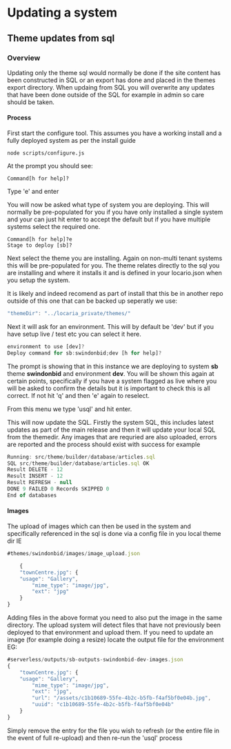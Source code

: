 # Updating a system

## Theme updates from sql

### Overview

Updating only the theme sql would normally be done if the site content has been constructed in SQL or an export has done
and placed in the themes export directory. When updaing from SQL you will overwrite any updates that have been done
outside of the SQL for example in admin so care should be taken.

#### Process

First start the configure tool. This assumes you have a working install and a fully deployed system as per the install guide

```shell
node scripts/configure.js
```

At the prompt you should see:

```shell
Command[h for help]?
```

Type 'e' and enter

You will now be asked what type of system you are deploying. This will normally be pre-populated for you if you have only installed
a single system and your can just hit enter to accept the default but if you have multiple systems select the required one.

```shell
Command[h for help]?e
Stage to deploy [sb]?
```

Next select the theme you are installing. Again on non-multi tenant systems this will be pre-populated for you. The theme
relates directly to the sql you are installing and where it installs it and is defined in your locario.json when you setup the system.

It is likely and indeed recomend as part of install that this be in another repo outside of this one that can be backed up seperatly we use:

```javascript
"themeDir": "../locaria_private/themes/"
```

Next it will ask for an environment. This will by default be 'dev' but if you have setup live / test etc you can select it here.

```javascript
environment to use [dev]?
Deploy command for sb:swindonbid;dev [h for help]?
```
The prompt is showing that in this instance we are deploying to system **sb** theme **swindonbid** and environment **dev**. You
will be shown this again at certain points, specifically if you have a system flagged as live where you will be asked to confirm
the details but it is important to check this is all correct. If not hit 'q' and then 'e' again to reselect.

From this menu we type 'usql' and hit enter.

This will now update the SQL. Firstly the system SQL, this includes latest updates as part of the main release and then it will update
your local SQL from the themedir. Any images that are requried are also uploaded, errors are reported and the process should exist with
success for example

```javascript
Running: src/theme/builder/database/articles.sql
SQL src/theme/builder/database/articles.sql OK
Result DELETE - 12
Result INSERT - 12
Result REFRESH - null
DONE 9 FAILED 0 Records SKIPPED 0
End of databases
```

#### Images

The upload of images which can then be used in the system and specifically referenced in the sql is done via a config file in you
local theme dir IE 

```javascript
#themes/swindonbid/images/image_upload.json

    {
	"townCentre.jpg": {
	"usage": "Gallery",
		"mime_type": "image/jpg",
		"ext": "jpg"
    }
}
```

Adding files in the above format you need to also put the image in the same directory. The upload system will detect files that have
not previously been deployed to that environment and upload them. If you need to update an image (for example doing a resize) locate the
output file for the environment EG:

```javascript
#serverless/outputs/sb-outputs-swindonbid-dev-images.json
{
	"townCentre.jpg": {
	"usage": "Gallery",
		"mime_type": "image/jpg",
		"ext": "jpg",
		"url": "/assets/c1b10689-55fe-4b2c-b5fb-f4af5bf0e04b.jpg",
		"uuid": "c1b10689-55fe-4b2c-b5fb-f4af5bf0e04b"
    }
}
```

Simply remove the entry for the file you wish to refresh (or the entire file in the event of full re-upload) and then re-run the 'usql' process


